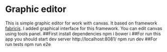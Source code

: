 # Graphic editor
This is simple graphic editor for work with canvas. It based on framework [fabricjs](http://fabricjs.com/). I added graphical interface for this framework. You can edit canvas using tools panel.
##First install dependencies
npm i
bower i
##For run this app you should start dev server http://localhost:8081/
npm run dev
##For run tests 
npm run e2e

